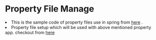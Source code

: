 # Property File Manage
<li>This is the sample code of property files use in spring from <a href="https://github.com/riteshsingh9984/propertymanage/tree/propertyapp">here</a> .</li>

<li>Property file setup which will be used with above mentioned property app. checkout from <a href="https://github.com/riteshsingh9984/propertymanage/tree/propertyjar">here</a></li>
